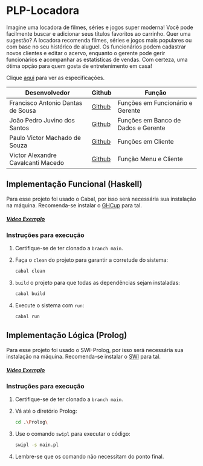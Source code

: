 # PLP-Locadora

Imagine uma locadora de filmes, séries e jogos super moderna! Você pode facilmente buscar e adicionar seus títulos favoritos ao carrinho. Quer uma sugestão? A locadora recomenda filmes, séries e jogos mais populares ou com base no seu histórico de aluguel. Os funcionários podem cadastrar novos clientes e editar o acervo, enquanto o gerente pode gerir funcionários e acompanhar as estatísticas de vendas. Com certeza, uma ótima opção para quem gosta de entretenimento em casa!

Clique [aqui](https://docs.google.com/document/d/1Hd8hqg1ZLk40Qy2-A8kXrYkZBt3Vb7vGPT5a1jN4DLM/edit?usp=sharing) para ver as especificações.

| Desenvolvedor                           | Github                                  | Função                         |
| -------------------------------------- | --------------------------------------- | ------------------------------|
| Francisco Antonio Dantas de Sousa      | [Github](https://github.com/franciscodantas) | Funções em Funcionário e Gerente |
| João Pedro Juvino dos Santos           | [Github](https://github.com/joao-juvino) | Funções em Banco de Dados e Gerente |
| Paulo Victor Machado de Souza          | [Github](https://github.com/paulo-vms)  | Funções em Cliente             |
| Victor Alexandre Cavalcanti Macedo     | [Github](https://github.com/AlexWasHeree) | Função Menu e Cliente              |

## Implementação Funcional (Haskell)

Para esse projeto foi usado o Cabal, por isso será necessária sua instalação na máquina. Recomenda-se instalar o [GHCup](https://www.haskell.org/ghcup/) para tal.

##### [Video Exemplo](https://youtu.be/r0mzOcGGWSw)

### Instruções para execução

1. Certifique-se de ter clonado a `branch main`.
2. Faça o `clean` do projeto para garantir a corretude do sistema:

   ```sh
   cabal clean
    ```
2. `build` o projeto para que todas as dependências sejam instaladas:

    ```sh
    cabal build
    ```
3. Execute o sistema com `run`:

    ```sh
    cabal run
    ```
    
## Implementação Lógica (Prolog)

Para esse projeto foi usado o SWI-Prolog, por isso será necessária sua instalação na máquina. Recomenda-se instalar o [SWI](https://www.swi-prolog.org) para tal.

##### [Video Exemplo](https://youtu.be/r0mzOcGGWSw)

### Instruções para execução

1. Certifique-se de ter clonado a `branch main`.
2. Vá até o diretório Prolog:

   ```sh
   cd .\Prolog\
    ```
2. Use o comando `swipl` para executar o código:

    ```sh
    swipl -s main.pl
    ```
3. Lembre-se que os comando não necessitam do ponto final.
